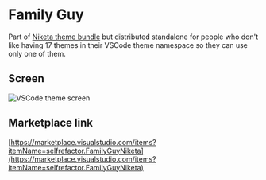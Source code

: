 # Family Guy

Part of [Niketa theme bundle](https://marketplace.visualstudio.com/items?itemName=selfrefactor.Niketa-theme) but distributed standalone for people who don't like having 17 themes in their VSCode theme namespace so they can use only one of them.

## Screen

![VSCode theme screen](https://github.com/selfrefactor/niketa-themes/blob/master/packages/family_guy/theme/circus.ajax.png?raw=true)

## Marketplace link

[https://marketplace.visualstudio.com/items?itemName=selfrefactor.FamilyGuyNiketa](https://marketplace.visualstudio.com/items?itemName=selfrefactor.FamilyGuyNiketa)